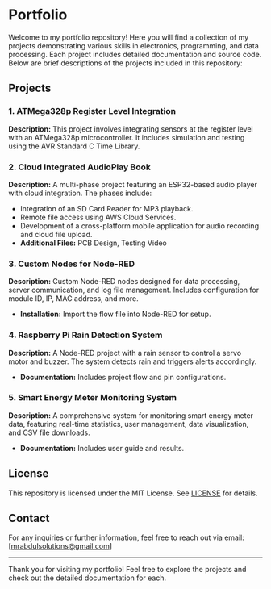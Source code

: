 # Portfolio

Welcome to my portfolio repository! Here you will find a collection of my projects demonstrating various skills in electronics, programming, and data processing. Each project includes detailed documentation and source code. Below are brief descriptions of the projects included in this repository:

## Projects

### 1. ATMega328p Register Level Integration
**Description:** This project involves integrating sensors at the register level with an ATMega328p microcontroller. It includes simulation and testing using the AVR Standard C Time Library.

### 2. Cloud Integrated AudioPlay Book
**Description:** A multi-phase project featuring an ESP32-based audio player with cloud integration. The phases include:
   - Integration of an SD Card Reader for MP3 playback.
   - Remote file access using AWS Cloud Services.
   - Development of a cross-platform mobile application for audio recording and cloud file upload.
- **Additional Files:** PCB Design, Testing Video

### 3. Custom Nodes for Node-RED
**Description:** Custom Node-RED nodes designed for data processing, server communication, and log file management. Includes configuration for module ID, IP, MAC address, and more.
- **Installation:** Import the flow file into Node-RED for setup.

### 4. Raspberry Pi Rain Detection System
**Description:** A Node-RED project with a rain sensor to control a servo motor and buzzer. The system detects rain and triggers alerts accordingly.
- **Documentation:** Includes project flow and pin configurations.

### 5. Smart Energy Meter Monitoring System
**Description:** A comprehensive system for monitoring smart energy meter data, featuring real-time statistics, user management, data visualization, and CSV file downloads.
- **Documentation:** Includes user guide and results.

## License
This repository is licensed under the MIT License. See [LICENSE](LICENSE) for details.

## Contact
For any inquiries or further information, feel free to reach out via email: [mrabdulsolutions@gmail.com]

---

Thank you for visiting my portfolio! Feel free to explore the projects and check out the detailed documentation for each.
